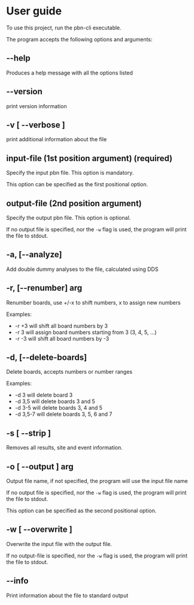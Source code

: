 
# User guide

To use this project, run the pbn-cli executable.

The program accepts the following options and arguments:

##  --help
Produces a help message with all the options listed

## --version
print version information

## -v [ --verbose ]
print additional information about the file

## input-file (1st position argument) (required)
Specify the input pbn file. This option is mandatory.

This option can be specified as the first positional option.

## output-file (2nd position argument)
Specify the output pbn file. This option is optional.

If no output file is specified, nor the `-w` flag is used, the program will print the file to stdout.

## -a, [--analyze]

Add double dummy analyses to the file, calculated using DDS

## -r, [--renumber] arg
Renumber boards, use +/-x to shift numbers, x to assign new numbers

Examples:
- -r +3 will shift all board numbers by 3
- -r 3 will assign board numbers starting from 3 (3, 4, 5, ...)
- -r -3 will shift all board numbers by -3

## -d, [--delete-boards]
Delete boards, accepts numbers or number ranges

Examples:
- -d 3 will delete board 3
- -d 3,5 will delete boards 3 and 5
- -d 3-5 will delete boards 3, 4 and 5
- -d 3,5-7 will delete boards 3, 5, 6 and 7


## -s [ --strip ]
Removes all results, site and event information.

## -o [ --output ] arg
Output file name, if not specified, the
program will use the input file name

If no output file is specified, nor the `-w` flag is used, the program will print the file to stdout.

This option can be specified as the second positional option.

## -w [ --overwrite ]
Overwrite the input file with the output file.

If no output-file is specified, nor the `-w` flag is used, the program will print the file to stdout.

## --info
Print information about the file to standard output

